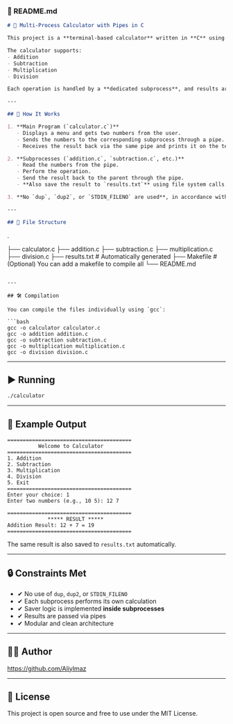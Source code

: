 

### 📌 README.md

```markdown
# 🧮 Multi-Process Calculator with Pipes in C

This project is a **terminal-based calculator** written in **C** using **UNIX system calls** like `fork()`, `pipe()`, and `execlp()`.

The calculator supports:
- Addition
- Subtraction
- Multiplication
- Division

Each operation is handled by a **dedicated subprocess**, and results are saved in a `results.txt` file automatically by the subprocesses (not the main process).

---

## 🚀 How It Works

1. **Main Program (`calculator.c`)**
   - Displays a menu and gets two numbers from the user.
   - Sends the numbers to the corresponding subprocess through a pipe.
   - Receives the result back via the same pipe and prints it on the terminal.

2. **Subprocesses (`addition.c`, `subtraction.c`, etc.)**
   - Read the numbers from the pipe.
   - Perform the operation.
   - Send the result back to the parent through the pipe.
   - **Also save the result to `results.txt`** using file system calls.

3. **No `dup`, `dup2`, or `STDIN_FILENO` are used**, in accordance with system programming constraints.

---

## 📁 File Structure

```
.

├── calculator.c
├── addition.c
├── subtraction.c
├── multiplication.c
├── division.c
├── results.txt     # Automatically generated
├── Makefile        # (Optional) You can add a makefile to compile all
└── README.md

```

---

## 🛠️ Compilation

You can compile the files individually using `gcc`:

```bash
gcc -o calculator calculator.c
gcc -o addition addition.c
gcc -o subtraction subtraction.c
gcc -o multiplication multiplication.c
gcc -o division division.c
```

---

## ▶️ Running

```bash
./calculator
```

---

## 🧾 Example Output

```
========================================
          Welcome to Calculator         
========================================
1. Addition
2. Subtraction
3. Multiplication
4. Division
5. Exit
========================================
Enter your choice: 1
Enter two numbers (e.g., 10 5): 12 7

========================================
             ***** RESULT *****         
Addition Result: 12 + 7 = 19
========================================
```

The same result is also saved to `results.txt` automatically.

---

## 🔒 Constraints Met

- ✔ No use of `dup`, `dup2`, or `STDIN_FILENO`
- ✔ Each subprocess performs its own calculation
- ✔ Saver logic is implemented **inside subprocesses**
- ✔ Results are passed via pipes
- ✔ Modular and clean architecture

---

## 👨‍💻 Author

https://github.com/Aliylmaz

---

## 📜 License

This project is open source and free to use under the MIT License.
```

